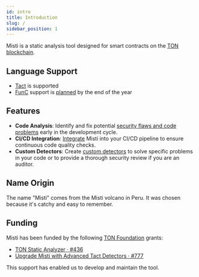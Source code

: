 ```yaml
---
id: intro
title: Introduction
slug: /
sidebar_position: 1
---
```


Misti is a static analysis tool designed for smart contracts on the [TON blockchain](https://ton.org/).

## Language Support
- [Tact](https://tact-lang.org/) is supported
- [FunC](https://docs.ton.org/develop/func/overview) support is [planned](https://github.com/nowarp/misti/issues/56) by the end of the year

## Features
- **Code Analysis**: Identify and fix potential [security flaws and code problems](https://nowarp.io/tools/misti/docs/detectors) early in the development cycle.
- **CI/CD Integration**:
  [Integrate](https://nowarp.io/tools/misti/docs/tutorial/ci-cd) Misti into your CI/CD pipeline to ensure continuous code quality checks.
- **Custom Detectors**: Create [custom detectors](https://nowarp.io/tools/misti/docs/hacking/custom-detector) to solve specific problems in your code or to provide a thorough security review if you are an auditor.

## Name Origin
The name "Misti" comes from the Misti volcano in Peru. It was chosen because it's catchy and easy to remember.

## Funding
Misti has been funded by the following [TON Foundation](https://ton.foundation) grants:
* [TON Static Analyzer · #436](https://github.com/ton-society/grants-and-bounties/issues/436)
* [Upgrade Misti with Advanced Tact Detectors · #777](https://github.com/ton-society/grants-and-bounties/issues/777)

This support has enabled us to develop and maintain the tool.
